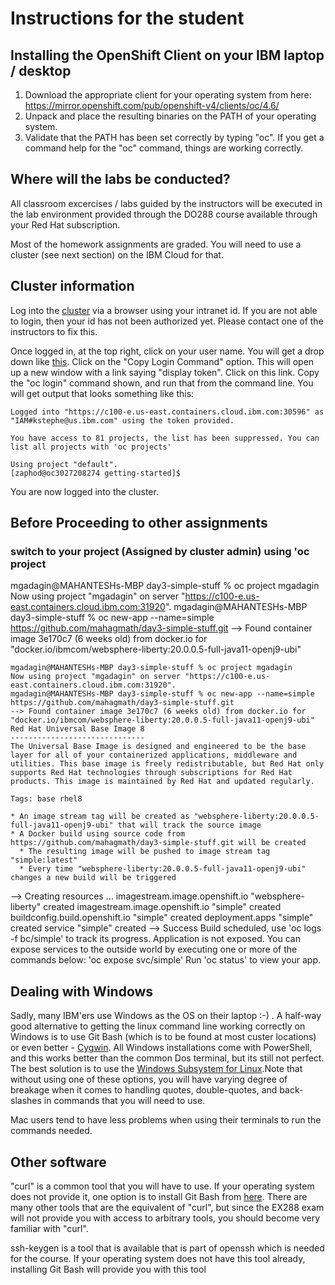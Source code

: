# Instructions for the student

## Installing the OpenShift Client on your IBM laptop / desktop

1. Download the appropriate client for your operating system from here: https://mirror.openshift.com/pub/openshift-v4/clients/oc/4.6/
2. Unpack and place the resulting binaries on the PATH of your operating system.
3. Validate that the PATH has been set correctly by typing "oc". If you get a command help for the "oc" command, things are working correctly.

##  Where will the labs be conducted?
All classroom excercises / labs guided by the instructors will be executed in the lab environment provided through the DO288 course available through your Red Hat subscription.

Most of the homework assignments are graded. You will need to use a cluster (see next section) on the IBM Cloud for that. 

##  Cluster information

Log into the [cluster](https://console-openshift-console.do288training-159361736-f72ef11f3ab089a8c677044eb28292cd-0000.us-east.containers.appdomain.cloud/dashboards) via a browser using your intranet id. If you are not able to login, then your id has not been authorized yet. Please contact one of the instructors to fix this.

Once logged in, at the top right, click on your user name. You will get a drop down like [this](login-drop-down.png). Click on the "Copy Login Command" option. This will open up a new window with a link saying "display token". Click on this link. Copy the "oc login" command shown, and run that from the command line. You will get output that looks something like this:

```[zaphod@oc3027208274 getting-started]$ oc login --token=1LB7BMPzq34onydFfbGXXh2_ANJs8ms9HslX3RgKxR4 --server=https://c100-e.us-east.containers.cloud.ibm.com:30596
Logged into "https://c100-e.us-east.containers.cloud.ibm.com:30596" as "IAM#kstephe@us.ibm.com" using the token provided.

You have access to 81 projects, the list has been suppressed. You can list all projects with 'oc projects'

Using project "default".
[zaphod@oc3027208274 getting-started]$
```

You are now logged into the cluster.
## Before Proceeding to other assignments
### switch to your project (Assigned by cluster admin) using 'oc project <project name>
mgadagin@MAHANTESHs-MBP day3-simple-stuff % oc project mgadagin
Now using project "mgadagin" on server "https://c100-e.us-east.containers.cloud.ibm.com:31920".
mgadagin@MAHANTESHs-MBP day3-simple-stuff % oc new-app --name=simple https://github.com/mahagmath/day3-simple-stuff.git
--> Found container image 3e170c7 (6 weeks old) from docker.io for "docker.io/ibmcom/websphere-liberty:20.0.0.5-full-java11-openj9-ubi"

	mgadagin@MAHANTESHs-MBP day3-simple-stuff % oc project mgadagin
	Now using project "mgadagin" on server "https://c100-e.us-east.containers.cloud.ibm.com:31920".
	mgadagin@MAHANTESHs-MBP day3-simple-stuff % oc new-app --name=simple https://github.com/mahagmath/day3-simple-stuff.git
	--> Found container image 3e170c7 (6 weeks old) from docker.io for "docker.io/ibmcom/websphere-liberty:20.0.0.5-full-java11-openj9-ubi"
	Red Hat Universal Base Image 8 
    ------------------------------ 
    The Universal Base Image is designed and engineered to be the base layer for all of your containerized applications, middleware and utilities. This base image is freely redistributable, but Red Hat only supports Red Hat technologies through subscriptions for Red Hat products. This image is maintained by Red Hat and updated regularly.

    Tags: base rhel8

    * An image stream tag will be created as "websphere-liberty:20.0.0.5-full-java11-openj9-ubi" that will track the source image
    * A Docker build using source code from https://github.com/mahagmath/day3-simple-stuff.git will be created
      * The resulting image will be pushed to image stream tag "simple:latest"
      * Every time "websphere-liberty:20.0.0.5-full-java11-openj9-ubi" changes a new build will be triggered

--> Creating resources ...
    imagestream.image.openshift.io "websphere-liberty" created
    imagestream.image.openshift.io "simple" created
    buildconfig.build.openshift.io "simple" created
    deployment.apps "simple" created
    service "simple" created
--> Success
    Build scheduled, use 'oc logs -f bc/simple' to track its progress.
    Application is not exposed. You can expose services to the outside world by executing one or more of the commands below:
     'oc expose svc/simple' 
    Run 'oc status' to view your app.

## Dealing with Windows

Sadly, many IBM'ers use Windows as the OS on their laptop :-) . A half-way good alternative to getting the linux command line working correctly on Windows is to use Git Bash (which is to be found at most custer locations) or even better - [Cygwin](https://cygwin.com/install.html). All Windows installations come with PowerShell, and this works better than the common Dos terminal, but its still not perfect. The best solution is to use the [Windows Subsystem for Linux](https://docs.microsoft.com/en-us/windows/wsl/install-win10).Note that without using one of these options, you will have varying degree of breakage when it comes to handling quotes, double-quotes, and back-slashes in commands that you will need to use.

Mac users tend to have less problems when using their terminals to run the commands needed.

## Other software

"curl" is a common tool that you will have to use. If your operating system does not provide it, one option is to install Git Bash from [here](https://git-scm.com/downloads). There are many other tools that are the equivalent of "curl", but since the EX288 exam will not provide you with access to arbitrary tools, you should become very familiar with "curl".

ssh-keygen is a tool that is available that is part of openssh which is needed for the course. If your operating system does not have this tool already, installing Git Bash will provide you with this tool

